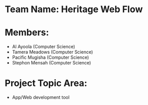 # Team Name: Heritage Web Flow

# Members:
- Al Ayoola (Computer Science)
- Tamera Meadows (Computer Science)
- Pacific Mugisha (Computer Science)
- Stephon Mensah (Computer Science)

# Project Topic Area: 
- App/Web development tool
